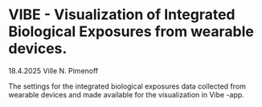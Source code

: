 # VIBE - Visualization of Integrated Biological Exposures from wearable devices.
18.4.2025 Ville N. Pimenoff

The settings for the integrated biological exposures data collected from wearable devices and made available for the visualization in Vibe -app.
